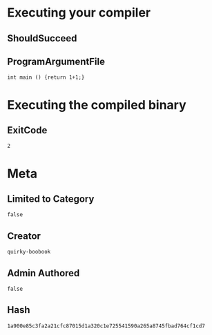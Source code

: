 # Executing your compiler

## ShouldSucceed

## ProgramArgumentFile

```
int main () {return 1+1;}
```

# Executing the compiled binary

## ExitCode

```
2
```

# Meta

## Limited to Category

```
false
```

## Creator

```
quirky-boobook
```

## Admin Authored

```
false
```

## Hash

```
1a900e85c3fa2a21cfc87015d1a320c1e725541590a265a8745fbad764cf1cd7
```
